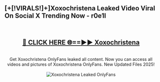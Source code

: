 <h2>[+[!VIRALS!]+]Xoxochristena Leaked Video Viral On Social X Trending Now - r0e1l</h2>
<br>
<div align="center">
<h2><a href="https://libra.edu.pl?Xoxochristena" rel="nofollow">🔴 CLICK HERE 🌐==►► Xoxochristena</a></h2>
<br>
Get Xoxochristena OnlyFans leaked all content. Now you can access all videos and pictures of Xoxochristena OnlyFans. New Updated Files 2025!
<br>
<br>
<a href="https://libra.edu.pl?Xoxochristena" rel="nofollow" data-target="animated-image.originalLink"><img src="https://i.ibb.co.com/WyWwxjT/player-gif2.gif" alt="Xoxochristena Leaked OnlyFans" style="max-width: 100%; display: inline-block;" data-target="animated-image.originalImage"></a>
</div>
<br>